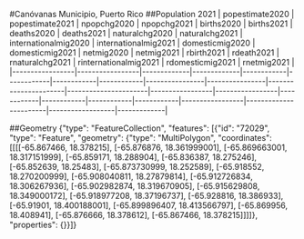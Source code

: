 #Canóvanas Municipio, Puerto Rico
##Population 2021
| popestimate2020 | popestimate2021 | npopchg2020 | npopchg2021 | births2020 | births2021 | deaths2020 | deaths2021 | naturalchg2020 | naturalchg2021 | internationalmig2020 | internationalmig2021 | domesticmig2020 | domesticmig2021 | netmig2020 | netmig2021 | rbirth2021 | rdeath2021 | rnaturalchg2021 | rinternationalmig2021 | rdomesticmig2021 | rnetmig2021 |
|-----------------|-----------------|-------------|-------------|------------|------------|------------|------------|----------------|----------------|----------------------|----------------------|-----------------|-----------------|------------|------------|------------|------------|-----------------|-----------------------|------------------|-------------|

##Geometry
{"type": "FeatureCollection", "features": [{"id": "72029", "type": "Feature", "geometry": {"type": "MultiPolygon", "coordinates": [[[[-65.867466, 18.378215], [-65.876876, 18.361999001], [-65.869663001, 18.317151999], [-65.859171, 18.288904], [-65.836387, 18.275246], [-65.852639, 18.25483], [-65.873730999, 18.252589], [-65.918552, 18.270200999], [-65.908040811, 18.27879814], [-65.912726834, 18.306267936], [-65.902982874, 18.319670905], [-65.915629808, 18.349000172], [-65.918977208, 18.37196737], [-65.928816, 18.386933], [-65.91901, 18.400188001], [-65.899896407, 18.413566797], [-65.869956, 18.408941], [-65.876666, 18.378612], [-65.867466, 18.378215]]]]}, "properties": {}}]}
